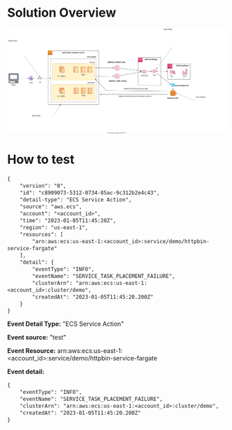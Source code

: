 # Solution Overview

![solution overview](./docs/diagrams.svg "solution overview")

# How to test

```
{
    "version": "0",
    "id": "c8909073-5312-0734-85ac-9c312b2e4c43",
    "detail-type": "ECS Service Action",
    "source": "aws.ecs",
    "account": "<account_id>",
    "time": "2023-01-05T11:45:20Z",
    "region": "us-east-1",
    "resources": [
        "arn:aws:ecs:us-east-1:<account_id>:service/demo/httpbin-service-fargate"
    ],
    "detail": {
        "eventType": "INFO",
        "eventName": "SERVICE_TASK_PLACEMENT_FAILURE",
        "clusterArn": "arn:aws:ecs:us-east-1:<account_id>:cluster/demo",
        "createdAt": "2023-01-05T11:45:20.200Z"
    }
}

```

**Event Detail Type:** "ECS Service Action"

**Event source:** "test"

**Event Resource:** arn:aws:ecs:us-east-1:<account_id>:service/demo/httpbin-service-fargate

**Event detail:**

```
{
    "eventType": "INFO",
    "eventName": "SERVICE_TASK_PLACEMENT_FAILURE",
    "clusterArn": "arn:aws:ecs:us-east-1:<account_id>:cluster/demo",
    "createdAt": "2023-01-05T11:45:20.200Z"
}
```
